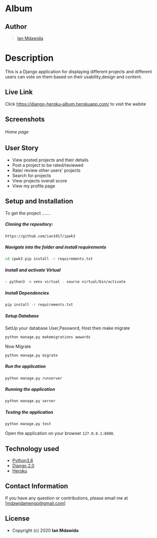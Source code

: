 # Album 
## Author  

>[Ian Mdawida](https://github.com/ian1017/ipwk3)  
  
# Description  
This is a Django application for displaying different projects and different users can vote on them based on their usability,design and content.

##  Live Link  
Click https://django-heroku-album.herokuapp.com/ to visit the webite
## Screenshots 
###### Home page

## User Story  

* View posted projects and their details
* Post a project to be rated/reviewed
* Rate/ review other users' projects
* Search for projects   
* View projects overall score
* View my profile page

## Setup and Installation  
To get the project .......  

##### Cloning the repository:  
 ```bash 
https://github.com/ian1017/ipwk3
```
##### Navigate into the folder and install requirements  
 ```bash 
cd ipwk3 pip install -r requirements.txt 
```
##### Install and activate Virtual  
 ```bash 
- python3 -m venv virtual - source virtual/bin/activate  
```  
##### Install Dependencies  
 ```bash 
 pip install -r requirements.txt 
```  
 ##### Setup Database  
  SetUp your database User,Password, Host then make migrate  
 ```bash 
python manage.py makemigrations awwards 
 ``` 
 Now Migrate  
 ```bash 
 python manage.py migrate 
```
##### Run the application  
 ```bash 
 python manage.py runserver 
``` 
##### Running the application  
 ```bash 
 python manage.py server 
```
##### Testing the application  
 ```bash 
 python manage.py test 
```
Open the application on your browser `127.0.0.1:8000`.  


## Technology used  

* [Python3.8](https://www.python.org/)  
* [Django 2.0](https://docs.djangoproject.com/en/2.2/)  
* [Heroku](https://heroku.com)  

## Contact Information   
If you have any question or contributions, please email me at [mdawidamengo@gmail.com]  
## License 

* Copyright (c) 2020 **Ian Mdawida**